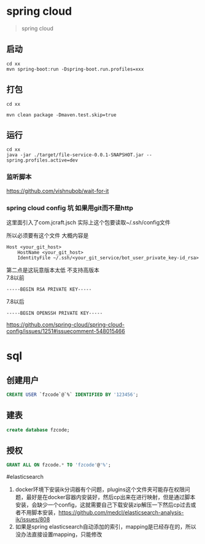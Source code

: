 
# spring cloud

> spring cloud

## 启动
````
cd xx
mvn spring-boot:run -Dspring-boot.run.profiles=xxx
````

## 打包

```shell script
cd xx

mvn clean package -Dmaven.test.skip=true
```

## 运行

```shell script
cd xx 
java -jar ./target/file-service-0.0.1-SNAPSHOT.jar --spring.profiles.active=dev
```

### 监听脚本
https://github.com/vishnubob/wait-for-it


### spring cloud config 坑 如果用git而不是http

这里面引入了com.jcraft.jsch 
实际上这个包要读取~/.ssh/config文件

所以必须要有这个文件 大概内容是
```shell script
Host <your_git_host>
    HostName <your_git_host>
    IdentityFile ~/.ssh/<your_git_service/bot_user_private_key-id_rsa>
```

第二点是这玩意版本太低 不支持高版本  
7.8以前
```shell script
-----BEGIN RSA PRIVATE KEY-----
```

7.8以后
```shell script
-----BEGIN OPENSSH PRIVATE KEY-----
```
https://github.com/spring-cloud/spring-cloud-config/issues/1251#issuecomment-548015466


# sql
## 创建用户
```sql
CREATE USER `fzcode`@`%` IDENTIFIED BY '123456';
```
## 建表
```sql
create database fzcode;
```
## 授权
```sql
GRANT ALL ON fzcode.* TO 'fzcode'@'%';
```

#elasticsearch 
1. docker环境下安装ik分词器有个问题，plugins这个文件夹可能存在权限问题，最好是在docker容器内安装好，然后cp出来在进行映射，但是通过脚本安装，会缺少一个config，这就需要自己下载安装zip解压一下然后cp过去或者不用脚本安装，https://github.com/medcl/elasticsearch-analysis-ik/issues/808
2. 如果是spring elasticsearch自动添加的索引，mapping是已经存在的，所以没办法直接设置mapping，只能修改